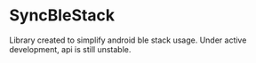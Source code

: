 # SyncBleStack



Library created to simplify android ble stack usage. Under active development, api is still unstable.
